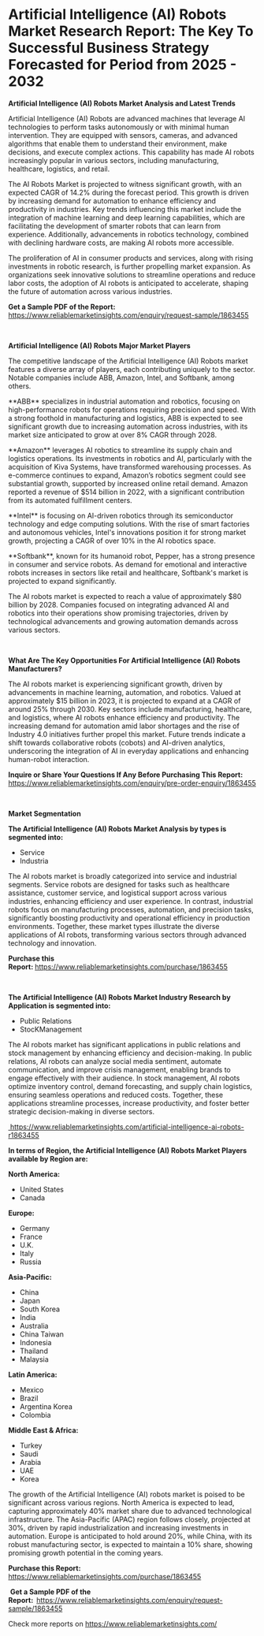<p><h1>Artificial Intelligence (AI) Robots Market Research Report: The Key To Successful Business Strategy Forecasted for Period from 2025 - 2032</h1></p><p><strong>Artificial Intelligence (AI) Robots Market Analysis and Latest Trends</strong></p>
<p><p>Artificial Intelligence (AI) Robots are advanced machines that leverage AI technologies to perform tasks autonomously or with minimal human intervention. They are equipped with sensors, cameras, and advanced algorithms that enable them to understand their environment, make decisions, and execute complex actions. This capability has made AI robots increasingly popular in various sectors, including manufacturing, healthcare, logistics, and retail.</p><p>The AI Robots Market is projected to witness significant growth, with an expected CAGR of 14.2% during the forecast period. This growth is driven by increasing demand for automation to enhance efficiency and productivity in industries. Key trends influencing this market include the integration of machine learning and deep learning capabilities, which are facilitating the development of smarter robots that can learn from experience. Additionally, advancements in robotics technology, combined with declining hardware costs, are making AI robots more accessible.</p><p>The proliferation of AI in consumer products and services, along with rising investments in robotic research, is further propelling market expansion. As organizations seek innovative solutions to streamline operations and reduce labor costs, the adoption of AI robots is anticipated to accelerate, shaping the future of automation across various industries.</p></p>
<p><strong>Get a Sample PDF of the Report:&nbsp;</strong> <a href="https://www.reliablemarketinsights.com/enquiry/request-sample/1863455?utm_campaign=2475&utm_medium=2&utm_source=Github&utm_content=ia&utm_term=28022025&utm_id=artificial-intelligence-ai-robots">https://www.reliablemarketinsights.com/enquiry/request-sample/1863455</a></p>
<p>&nbsp;</p>
<p><strong>Artificial Intelligence (AI) Robots Major Market Players</strong></p>
<p><p>The competitive landscape of the Artificial Intelligence (AI) Robots market features a diverse array of players, each contributing uniquely to the sector. Notable companies include ABB, Amazon, Intel, and Softbank, among others.</p><p>**ABB** specializes in industrial automation and robotics, focusing on high-performance robots for operations requiring precision and speed. With a strong foothold in manufacturing and logistics, ABB is expected to see significant growth due to increasing automation across industries, with its market size anticipated to grow at over 8% CAGR through 2028.</p><p>**Amazon** leverages AI robotics to streamline its supply chain and logistics operations. Its investments in robotics and AI, particularly with the acquisition of Kiva Systems, have transformed warehousing processes. As e-commerce continues to expand, Amazon’s robotics segment could see substantial growth, supported by increased online retail demand. Amazon reported a revenue of $514 billion in 2022, with a significant contribution from its automated fulfillment centers.</p><p>**Intel** is focusing on AI-driven robotics through its semiconductor technology and edge computing solutions. With the rise of smart factories and autonomous vehicles, Intel's innovations position it for strong market growth, projecting a CAGR of over 10% in the AI robotics space.</p><p>**Softbank**, known for its humanoid robot, Pepper, has a strong presence in consumer and service robots. As demand for emotional and interactive robots increases in sectors like retail and healthcare, Softbank's market is projected to expand significantly.</p><p>The AI robots market is expected to reach a value of approximately $80 billion by 2028. Companies focused on integrating advanced AI and robotics into their operations show promising trajectories, driven by technological advancements and growing automation demands across various sectors.</p></p>
<p>&nbsp;</p>
<p><strong>What Are The Key Opportunities For Artificial Intelligence (AI) Robots Manufacturers?</strong></p>
<p><p>The AI robots market is experiencing significant growth, driven by advancements in machine learning, automation, and robotics. Valued at approximately $15 billion in 2023, it is projected to expand at a CAGR of around 25% through 2030. Key sectors include manufacturing, healthcare, and logistics, where AI robots enhance efficiency and productivity. The increasing demand for automation amid labor shortages and the rise of Industry 4.0 initiatives further propel this market. Future trends indicate a shift towards collaborative robots (cobots) and AI-driven analytics, underscoring the integration of AI in everyday applications and enhancing human-robot interaction.</p></p>
<p><strong>Inquire or Share Your Questions If Any Before Purchasing This Report:</strong> <a href="https://www.reliablemarketinsights.com/enquiry/pre-order-enquiry/1863455?utm_campaign=2475&utm_medium=2&utm_source=Github&utm_content=ia&utm_term=28022025&utm_id=artificial-intelligence-ai-robots">https://www.reliablemarketinsights.com/enquiry/pre-order-enquiry/1863455</a></p>
<p>&nbsp;</p>
<p><strong>Market Segmentation</strong></p>
<p><strong>The Artificial Intelligence (AI) Robots Market Analysis by types is segmented into:</strong></p>
<p><ul><li>Service</li><li>Industria</li></ul></p>
<p><p>The AI robots market is broadly categorized into service and industrial segments. Service robots are designed for tasks such as healthcare assistance, customer service, and logistical support across various industries, enhancing efficiency and user experience. In contrast, industrial robots focus on manufacturing processes, automation, and precision tasks, significantly boosting productivity and operational efficiency in production environments. Together, these market types illustrate the diverse applications of AI robots, transforming various sectors through advanced technology and innovation.</p></p>
<p><strong>Purchase this Report:&nbsp;</strong><a href="https://www.reliablemarketinsights.com/purchase/1863455?utm_campaign=2475&utm_medium=2&utm_source=Github&utm_content=ia&utm_term=28022025&utm_id=artificial-intelligence-ai-robots">https://www.reliablemarketinsights.com/purchase/1863455</a></p>
<p>&nbsp;</p>
<p><strong>The Artificial Intelligence (AI) Robots Market Industry Research by Application is segmented into:</strong></p>
<p><ul><li>Public Relations</li><li>StocKManagement</li></ul></p>
<p><p>The AI robots market has significant applications in public relations and stock management by enhancing efficiency and decision-making. In public relations, AI robots can analyze social media sentiment, automate communication, and improve crisis management, enabling brands to engage effectively with their audience. In stock management, AI robots optimize inventory control, demand forecasting, and supply chain logistics, ensuring seamless operations and reduced costs. Together, these applications streamline processes, increase productivity, and foster better strategic decision-making in diverse sectors.</p></p>
<p><a href="https://www.reliablemarketinsights.com/artificial-intelligence-ai-robots-r1863455?utm_campaign=2475&utm_medium=2&utm_source=Github&utm_content=ia&utm_term=28022025&utm_id=artificial-intelligence-ai-robots">&nbsp;https://www.reliablemarketinsights.com/artificial-intelligence-ai-robots-r1863455</a></p>
<p><strong>In terms of Region, the Artificial Intelligence (AI) Robots Market Players available by Region are:</strong></p>
<p>
    <p> <strong> North America: </strong>
        <ul>
            <li>United States</li>
            <li>Canada</li>
        </ul>
        </p> 
    <p> <strong> Europe: </strong>
        <ul>
            <li>Germany</li>
            <li>France</li>
            <li>U.K.</li>
            <li>Italy</li>
            <li>Russia</li>
        </ul>
        </p> 
    <p> <strong> Asia-Pacific: </strong>
        <ul>
            <li>China</li>
            <li>Japan</li>
            <li>South Korea</li>
            <li>India</li>
            <li>Australia</li>
            <li>China Taiwan</li>
            <li>Indonesia</li>
            <li>Thailand</li>
            <li>Malaysia</li>
        </ul>
        </p> 
    <p> <strong> Latin America: </strong>
        <ul>
            <li>Mexico</li>
            <li>Brazil</li>
            <li>Argentina Korea</li>
            <li>Colombia</li>
        </ul>
        </p> 
    <p> <strong> Middle East & Africa: </strong>
        <ul>
            <li>Turkey</li>
            <li>Saudi</li>
            <li>Arabia</li>
            <li>UAE</li>
            <li>Korea</li>
        </ul>
    </p>
    </p>
<p><p>The growth of the Artificial Intelligence (AI) robots market is poised to be significant across various regions. North America is expected to lead, capturing approximately 40% market share due to advanced technological infrastructure. The Asia-Pacific (APAC) region follows closely, projected at 30%, driven by rapid industrialization and increasing investments in automation. Europe is anticipated to hold around 20%, while China, with its robust manufacturing sector, is expected to maintain a 10% share, showing promising growth potential in the coming years.</p></p>
<p><strong>Purchase this Report: </strong><a href="https://www.reliablemarketinsights.com/purchase/1863455?utm_campaign=2475&utm_medium=2&utm_source=Github&utm_content=ia&utm_term=28022025&utm_id=artificial-intelligence-ai-robots">https://www.reliablemarketinsights.com/purchase/1863455</a></p>
<p>&nbsp;<strong>Get a Sample PDF of the Report:&nbsp;&nbsp;</strong><a href="https://www.reliablemarketinsights.com/enquiry/request-sample/1863455?utm_campaign=2475&utm_medium=2&utm_source=Github&utm_content=ia&utm_term=28022025&utm_id=artificial-intelligence-ai-robots">https://www.reliablemarketinsights.com/enquiry/request-sample/1863455</a></p>
<p><strong></strong></p>
<p>Check more reports on <a href="https://www.reliablemarketinsights.com/?utm_campaign=2475&utm_medium=2&utm_source=Github&utm_content=ia&utm_term=28022025&utm_id=artificial-intelligence-ai-robots">https://www.reliablemarketinsights.com/</a></p>
